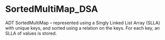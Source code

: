# SortedMultiMap_DSA
ADT SortedMultiMap – represented using a Singly Linked List Array (SLLA) with unique keys, and sorted using a relation on the keys. For each key, an SLLA of values is stored.
